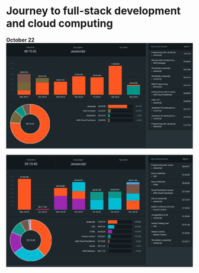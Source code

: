 # Journey to full-stack development and cloud computing

**October 22**
![week-1](https://github.com/Jaycelab/Path/blob/main/Monthly%20Log/October%202022/summary-report.png)

![week-2](https://github.com/Jaycelab/Path/blob/main/Monthly%20Log/October%202022/summary-report-2.png)
